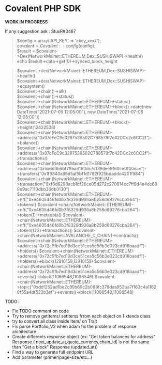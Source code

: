 # Covalent PHP SDK

**WORK IN PROGRESS**

If any suggestion ask : StuxR#3487


> $config = array('API_KEY' => 'ckey_xxxx');  
> $covalent = Covalent::config($config);  
> $result = $covalent->Dex(NetworkMainet::ETHEREUM,Dex::SUSHISWAP)->health()  
> echo $result->data->get(0)->synced_block_height  

> $covalent->dex(NetworkMainet::ETHEREUM,Dex::SUSHISWAP)->health()  
> $covalent->dex(NetworkMainet::ETHEREUM,Dex::SUSHISWAP)->ecosystem()  
> $covalent->chain()->all()  
> $covalent->chain()->status()  
> $covalent->chain(NetworkMainet::ETHEREUM)->status()  
> $covalent->chain(NetworkMainet::ETHEREUM)->block()->date(new DateTime("2021-07-06 12:05:00"), new DateTime("2021-07-06 12:06:00"))    
> $covalent->chain(NetworkMainet::ETHEREUM)->block()->height(12422508)  
> $covalent->chain(NetworkMainet::ETHEREUM)->address("0x07cFcC9c3297536502C788578f7c42DCc2c6CC2f")->balance()  
> $covalent->chain(NetworkMainet::ETHEREUM)->address("0x07cFcC9c3297536502C788578f7c42DCc2c6CC2f")->transactions()  
> $covalent->chain(NetworkMainet::ETHEREUM)->address("0x5a6d3b6bf795a3160dc7c139dee9f60ce0f00cae")->transfers("0x1f9840a85d5af5bf1d1762f925bdaddc4201f984")  
> $covalent->chain(NetworkMainet::ETHEREUM)->transaction("0xf6d6298acb1df20ce05d272c270614cc7ff9d4a4dc699e9ac7110dbb36db0130")  
> $covalent->chain(NetworkMainet::ETHEREUM)->nft("0xe4605d46fd0b3f8329d936a8b258d69276cba264")->tokens()
> $covalent->chain(NetworkMainet::ETHEREUM)->nft("0xe4605d46fd0b3f8329d936a8b258d69276cba264")->token(1)->metadata()
> $covalent->chain(NetworkMainet::ETHEREUM)->nft("0xe4605d46fd0b3f8329d936a8b258d69276cba264")->token(123)->transactions()
> $covalent->chain(NetworkMainet::AVALANCHE_C_CHAIN)->contracts()
> $covalent->chain(NetworkMainet::ETHEREUM)->address("0x72c9fb7ed19d3ce51cea5c56b3e023cd918baadf")->holders()
> $covalent->chain(NetworkMainet::ETHEREUM)->address("0x72c9fb7ed19d3ce51cea5c56b3e023cd918baadf")->holders()->block(12810159,12910159)
> $covalent->chain(NetworkMainet::ETHEREUM)->address("0x72c9fb7ed19d3ce51cea5c56b3e023cd918baadf")->events()->block(11086548,11096548)
> $covalent->chain(NetworkMainet::ETHEREUM)->topic("0xddf252ad1be2c89b69c2b068fc378daa952ba7f163c4a11628f55a4df523b3ef")->events()->block(11086548,11096548)

TODO :
- Fix TODO comment on code
- Try to remove getItems/ setItems frrom each object on 1 xtends class
- try to convert all class inside Item/ on Trait
- Fix parse Portfolio_V2 when adam fix the problem of response architecture
- Create differents response object (ex: "Get token balances for address" Response (
  next_update_at,quote_currency,chain_id) is not the same than "Get a block" Response (updated_at))
- Find a way to generate full endpoint URL
- Add parameter (primer/page-size/etc...)